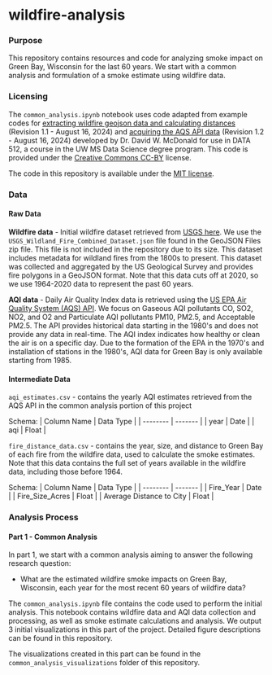 # wildfire-analysis
### Purpose
This repository contains resources and code for analyzing smoke impact on Green Bay, Wisconsin for the last 60 years. We start with a common analysis and formulation of a smoke estimate using wildfire data.

### Licensing
The `common_analysis.ipynb` notebook uses code adapted from example codes for [extracting wildfire geojson data and calculating distances](https://drive.google.com/file/d/1B7AGlaW7d-27bHKLVXGBwLt8T-Elx-HB/view?usp=drive_link) (Revision 1.1 - August 16, 2024) and [acquiring the AQS API data](https://drive.google.com/file/d/1fwS60QStiMDqwINvW2LEDFBX5xg6Wnmg/view?usp=drive_link) (Revision 1.2 - August 16, 2024) developed by Dr. David W. McDonald for use in DATA 512, a course in the UW MS Data Science degree program. This code is provided under the [Creative Commons CC-BY](https://creativecommons.org/licenses/by/4.0/) license.

The code in this repository is available under the [MIT license](https://opensource.org/license/mit).

### Data

#### Raw Data
**Wildfire data** - Initial wildfire dataset retrieved from [USGS here](https://www.sciencebase.gov/catalog/item/61aa537dd34eb622f699df81). We use the `USGS_Wildland_Fire_Combined_Dataset.json` file found in the GeoJSON Files zip file. This file is not included in the repository due to its size. This dataset includes metadata for wildland fires from the 1800s to present. This dataset was collected and aggregated by the US Geological Survey and provides fire polygons in a GeoJSON format. Note that this data cuts off at 2020, so we use 1964-2020 data to represent the past 60 years.

**AQI data** - Daily Air Quality Index data is retrieved using the [US EPA Air Quality System (AQS) API](https://aqs.epa.gov/aqsweb/documents/data_api.html). We focus on Gaseous AQI pollutants CO, SO2, NO2, and O2 and Particulate AQI pollutants PM10, PM2.5, and Acceptable PM2.5. The API provides historical data starting in the 1980's and does not provide any data in real-time. The AQI index indicates how healthy or clean the air is on a specific day. Due to the formation of the EPA in the 1970's and installation of stations in the 1980's, AQI data for Green Bay is only available starting from 1985.

#### Intermediate Data
`aqi_estimates.csv` - contains the yearly AQI estimates retrieved from the AQS API in the common analysis portion of this project

Schema:
| Column Name    | Data Type |
| -------- | ------- |
| year | Date |
| aqi | Float |

`fire_distance_data.csv` - contains the year, size, and distance to Green Bay of each fire from the wildfire data, used to calculate the smoke estimates. Note that this data contains the full set of years available in the wildfire data, including those before 1964.

Schema:
| Column Name   | Data Type |
| -------- | ------- |
| Fire_Year | Date |
| Fire_Size_Acres | Float |
| Average Distance to City | Float |

### Analysis Process
#### Part 1 - Common Analysis
In part 1, we start with a common analysis aiming to answer the following research question:
- What are the estimated wildfire smoke impacts on Green Bay, Wisconsin, each year for the most recent 60 years of wildfire data?

The `common_analysis.ipynb` file contains the code used to perform the initial analysis. This notebook contains wildfire data and AQI data collection and processing, as well as smoke estimate calculations and analysis. We output 3 initial visualizations in this part of the project. Detailed figure descriptions can be found in this repository.

The visualizations created in this part can be found in the `common_analysis_visualizations` folder of this repository.